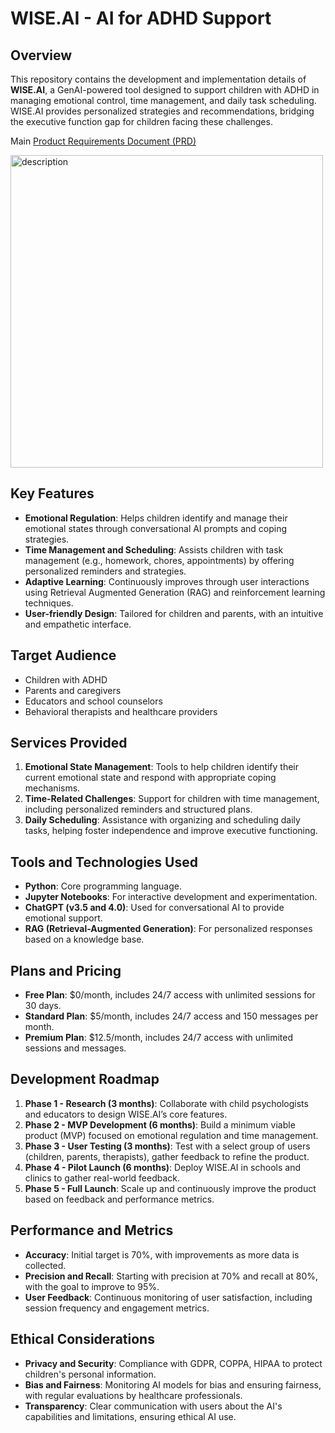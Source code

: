 # WISE.AI - AI for ADHD Support

## Overview

This repository contains the development and implementation details of **WISE.AI**, a GenAI-powered tool designed to support children with ADHD in managing emotional control, time management, and daily task scheduling. WISE.AI provides personalized strategies and recommendations, bridging the executive function gap for children facing these challenges.

Main [Product Requirements Document (PRD)](https://github.com/AICarope/Generative-Artificial-Intelligence-GenAI-Project/blob/main/Gen%20AI%20WISE.AI%20PRD%20v.3.pdf) 
    
<img src="https://github.com/user-attachments/assets/9d3a6531-6379-49d5-bcde-0fcbd5d10143" alt="description" width="500"/>

## Key Features

- **Emotional Regulation**: Helps children identify and manage their emotional states through conversational AI prompts and coping strategies.
- **Time Management and Scheduling**: Assists children with task management (e.g., homework, chores, appointments) by offering personalized reminders and strategies.
- **Adaptive Learning**: Continuously improves through user interactions using Retrieval Augmented Generation (RAG) and reinforcement learning techniques.
- **User-friendly Design**: Tailored for children and parents, with an intuitive and empathetic interface.

## Target Audience

- Children with ADHD
- Parents and caregivers
- Educators and school counselors
- Behavioral therapists and healthcare providers

## Services Provided

1. **Emotional State Management**: Tools to help children identify their current emotional state and respond with appropriate coping mechanisms.
2. **Time-Related Challenges**: Support for children with time management, including personalized reminders and structured plans.
3. **Daily Scheduling**: Assistance with organizing and scheduling daily tasks, helping foster independence and improve executive functioning.

## Tools and Technologies Used

- **Python**: Core programming language.
- **Jupyter Notebooks**: For interactive development and experimentation.
- **ChatGPT (v3.5 and 4.0)**: Used for conversational AI to provide emotional support.
- **RAG (Retrieval-Augmented Generation)**: For personalized responses based on a knowledge base.

## Plans and Pricing

- **Free Plan**: $0/month, includes 24/7 access with unlimited sessions for 30 days.
- **Standard Plan**: $5/month, includes 24/7 access and 150 messages per month.
- **Premium Plan**: $12.5/month, includes 24/7 access with unlimited sessions and messages.

## Development Roadmap

1. **Phase 1 - Research (3 months)**: Collaborate with child psychologists and educators to design WISE.AI’s core features.
2. **Phase 2 - MVP Development (6 months)**: Build a minimum viable product (MVP) focused on emotional regulation and time management.
3. **Phase 3 - User Testing (3 months)**: Test with a select group of users (children, parents, therapists), gather feedback to refine the product.
4. **Phase 4 - Pilot Launch (6 months)**: Deploy WISE.AI in schools and clinics to gather real-world feedback.
5. **Phase 5 - Full Launch**: Scale up and continuously improve the product based on feedback and performance metrics.

## Performance and Metrics

- **Accuracy**: Initial target is 70%, with improvements as more data is collected.
- **Precision and Recall**: Starting with precision at 70% and recall at 80%, with the goal to improve to 95%.
- **User Feedback**: Continuous monitoring of user satisfaction, including session frequency and engagement metrics.

## Ethical Considerations

- **Privacy and Security**: Compliance with GDPR, COPPA, HIPAA to protect children's personal information.
- **Bias and Fairness**: Monitoring AI models for bias and ensuring fairness, with regular evaluations by healthcare professionals.
- **Transparency**: Clear communication with users about the AI's capabilities and limitations, ensuring ethical AI use.
